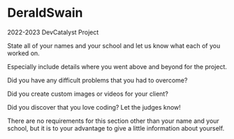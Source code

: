 # DeraldSwain
2022-2023 DevCatalyst Project

State all of your names and your school and let us know what each of you worked on. 

Especially include details where you went above and beyond for the project. 

Did you have any difficult problems that you had to overcome? 

Did you create custom images or videos for your client? 

Did you discover that you love coding? Let the judges know! 

There are no requirements for this section other than your name and 
your school, but it is to your advantage to give a little information about yourself.
